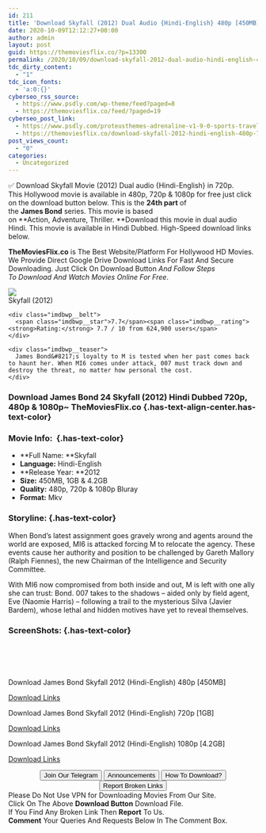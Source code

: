 ```yaml
---
id: 211
title: 'Download Skyfall (2012) Dual Audio {Hindi-English} 480p [450MB] || 720p [1GB] || 1080p [4.2GB]'
date: 2020-10-09T12:12:27+00:00
author: admin
layout: post
guid: https://themoviesflix.co/?p=13300
permalink: /2020/10/09/download-skyfall-2012-dual-audio-hindi-english-480p-450mb-720p-1gb-1080p-4-2gb/
tdc_dirty_content:
  - "1"
tdc_icon_fonts:
  - 'a:0:{}'
cyberseo_rss_source:
  - https://www.psdly.com/wp-theme/feed?paged=8
  - https://themoviesflix.co/feed/?paged=19
cyberseo_post_link:
  - https://www.psdly.com/proteusthemes-adrenaline-v1-9-0-sports-travel-and-outdoor-wordpress-theme
  - https://themoviesflix.co/download-skyfall-2012-hindi-english-480p-720p-1080p/
post_views_count:
  - "0"
categories:
  - Uncategorized
---
```

✅&nbsp;Download Skyfall&nbsp;Movie&nbsp;(2012) Dual audio {Hindi-English} in&nbsp;720p. This&nbsp;Hollywood&nbsp;movie is available&nbsp;in 480p, 720p & 1080p for free just click on the download button below. This is the&nbsp;**24th part**&nbsp;of the&nbsp;**James&nbsp;Bond**&nbsp;series. This movie is based on&nbsp;**Action,&nbsp;Adventure,&nbsp;Thriller.&nbsp;**Download this movie in dual audio Hindi. This movie is available in Hindi Dubbed. High-Speed download links below.

**TheMoviesFlix.co**&nbsp;is The Best Website/Platform For Hollywood HD Movies. We Provide Direct Google Drive Download Links For Fast And Secure Downloading. Just Click On Download Button&nbsp;_And Follow Steps To&nbsp;Download And Watch Movies Online For Free_.

<div class="imdbwp imdbwp--movie dark">
  <div class="imdbwp__thumb">
    <a class="imdbwp__link" target="_blank" title="Skyfall" href="https://www.imdb.com/title/tt1074638/" rel="nofollow noopener noreferrer"><img class="imdbwp__img" src="https://m.media-amazon.com/images/M/MV5BMWZiNjE2OWItMTkwNy00ZWQzLWI0NTgtMWE0NjNiYTljN2Q1XkEyXkFqcGdeQXVyNzAwMjYxMzA@._V1_SX300.jpg" /></a>
  </div>
  
  <div class="imdbwp__content">
    <div class="imdbwp__header">
      <span class="imdbwp__title">Skyfall</span> (2012)
    </div>
    
    <div class="imdbwp__belt">
      <span class="imdbwp__star">7.7</span><span class="imdbwp__rating"><strong>Rating:</strong> 7.7 / 10 from 624,900 users</span>
    </div>
    
    <div class="imdbwp__teaser">
      James Bond&#8217;s loyalty to M is tested when her past comes back to haunt her. When MI6 comes under attack, 007 must track down and destroy the threat, no matter how personal the cost.
    </div>
  </div>
</div>

### Download James Bond 24 Skyfall (2012) Hindi Dubbed 720p, 480p & 1080p~ TheMoviesFlix.co {.has-text-align-center.has-text-color}

### Movie Info:&nbsp; {.has-text-color}

  * **Full Name:&nbsp;**Skyfall
  * **Language:**&nbsp;Hindi-English
  * **Release Year:&nbsp;**2012
  * **Size:**&nbsp;450MB, 1GB & 4.2GB
  * **Quality:**&nbsp;480p, 720p & 1080p Bluray
  * **Format:**&nbsp;Mkv

### Storyline: {.has-text-color}

When Bond’s latest assignment goes gravely wrong and agents around the world are exposed, MI6 is attacked forcing M to relocate the agency. These events cause her authority and position to be challenged by Gareth Mallory (Ralph Fiennes), the new Chairman of the Intelligence and Security Committee.

With MI6 now compromised from both inside and out, M is left with one ally she can trust: Bond. 007 takes to the shadows – aided only by field agent, Eve (Naomie Harris) – following a trail to the mysterious Silva (Javier Bardem), whose lethal and hidden motives have yet to reveal themselves.

### ScreenShots: {.has-text-color}

<div class="wp-block-image">
  <figure class="aligncenter"><img src="https://i.imgur.com/78dO0ea.jpg" alt /></figure>
</div>

<div class="wp-block-image">
  <figure class="aligncenter"><img src="https://i.imgur.com/wcs1t6c.jpg" alt /></figure>
</div>

<div class="wp-block-image">
  <figure class="aligncenter"><img src="https://i.imgur.com/EOIn6lJ.jpg" alt /></figure>
</div>

<div class="wp-block-image">
  <figure class="aligncenter"><img src="https://i.imgur.com/vVP94MU.jpg" alt /></figure>
</div>

<div class="wp-block-image">
  <figure class="aligncenter"><img src="https://i.imgur.com/dYJlajJ.jpg" alt /></figure>
</div>

<p class="has-text-align-center has-text-color has-medium-font-size">
  Download James Bond Skyfall 2012 (Hindi-English) 480p [450MB]
</p>

<span class="mb-center maxbutton-3-center"><span class="maxbutton-3-container mb-container"><a class="maxbutton-3 maxbutton maxbutton-post-button" target="_blank" rel="nofollow noopener noreferrer" href="https://coinquint.com/a12823/"><span class="mb-text">Download Links</span></a></span></span>

<p class="has-text-align-center has-text-color has-medium-font-size">
  Download James Bond Skyfall 2012 (Hindi-English) 720p [1GB]
</p>

<span class="mb-center maxbutton-3-center"><span class="maxbutton-3-container mb-container"><a class="maxbutton-3 maxbutton maxbutton-post-button" target="_blank" rel="nofollow noopener noreferrer" href="https://coinquint.com/a12824/"><span class="mb-text">Download Links</span></a></span></span>

<p class="has-text-align-center has-text-color has-medium-font-size">
  Download James Bond Skyfall 2012 (Hindi-English) 1080p [4.2GB]
</p>

<span class="mb-center maxbutton-3-center"><span class="maxbutton-3-container mb-container"><a class="maxbutton-3 maxbutton maxbutton-post-button" target="_blank" rel="nofollow noopener noreferrer" href="https://coinquint.com/a12826/"><span class="mb-text">Download Links</span></a></span></span>

<center>
</center>

<center>
  <a href="https://t.me/themoviesflixcom" target="_blank" data-wpel-link="external" rel="nofollow external noopener noreferrer"><button class="button button5">Join Our Telegram</button></a> <a href="https://themoviesflix.co/download-skyfall-2012-hindi-english-480p-720p-1080p/#" target="_blank" data-wpel-link="external" rel="nofollow external noopener noreferrer"><button class="button button5">Announcements</button></a> <a href="https://themoviesflix.com/how-to-download/" target="_blank" data-wpel-link="external" rel="nofollow external noopener noreferrer"><button class="button button5">How To Download?</button></a> <a href="https://themoviesflix.co/download-skyfall-2012-hindi-english-480p-720p-1080p/#" target="_blank" data-wpel-link="external" rel="nofollow external noopener noreferrer"><button class="button button5">Report Broken Links</button></a>
</center>

<div class="alert alert-danger">
  Please Do Not Use VPN for Downloading Movies From Our Site.
</div>

<div class="alert alert-success">
  Click On The Above <strong>Download Button</strong> Download File.
</div>

<div class="alert alert-warning">
  If You Find Any Broken Link Then <strong>Report</strong> To Us.
</div>

<div class="alert alert-info">
  <strong>Comment</strong> Your Queries And Requests Below In The Comment Box.
</div>